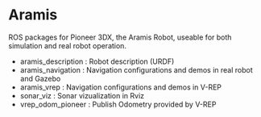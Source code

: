 Aramis
=======

ROS packages for Pioneer 3DX, the Aramis Robot, useable for both simulation and
real robot operation.

 - aramis_description : Robot description (URDF)
 - aramis_navigation : Navigation configurations and demos in real robot and Gazebo
 - aramis_vrep : Navigation configurations and demos in V-REP
 - sonar_viz : Sonar vizualization in Rviz
 - vrep_odom_pioneer : Publish Odometry provided by V-REP
